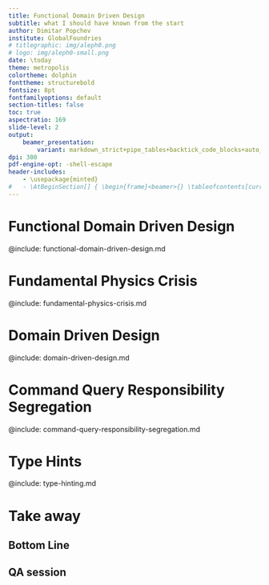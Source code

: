 ```yaml
---
title: Functional Domain Driven Design
subtitle: what I should have known from the start
author: Dimitar Popchev
institute: GlobalFoundries
# titlegraphic: img/aleph0.png
# logo: img/aleph0-small.png
date: \today
theme: metropolis
colortheme: dolphin
fonttheme: structurebold
fontsize: 8pt
fontfamilyoptions: default
section-titles: false
toc: true
aspectratio: 169
slide-level: 2
output:
    beamer_presentation:
        variant: markdown_strict+pipe_tables+backtick_code_blocks+auto_identifiers+strikeout+yaml_metadata_block+implicit_figures+all_symbols_escapable+link_attributes+smart+fenced_divs
dpi: 300
pdf-engine-opt: -shell-escape
header-includes:
    - \usepackage{minted}
#   - \AtBeginSection[] { \begin{frame}<beamer>{} \tableofcontents[currentsection] \end{frame} }
---
```


# Functional Domain Driven Design

@include: functional-domain-driven-design.md

# Fundamental Physics Crisis

@include: fundamental-physics-crisis.md

# Domain Driven Design

@include: domain-driven-design.md

# Command Query Responsibility Segregation

@include: command-query-responsibility-segregation.md

# Type Hints

@include: type-hinting.md

# Take away

## Bottom Line

## QA session
